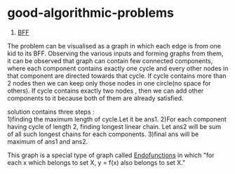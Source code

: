 # good-algorithmic-problems
1) <a href="https://code.google.com/codejam/contest/4304486/dashboard#s=p2&a=2">BFF</a>

The problem can be visualised as a graph in which each edge is from one kid to its BFF. Observing the various inputs 
and forming graphs from them, it can be observed that graph can contain few connected components, where each component contains
exactly one cycle and every  other nodes in that component are directed towards that cycle.
If cycle contains more than 2 nodes then we can keep only those nodes in one circle(no space for others).
If cycle contains exactly two nodes , then we can add other components to it because both of them are already satisfied.

solution contains three steps :  
1)finding the maximum length of cycle.Let it be ans1.
2)For each component having cycle of length 2, finding longest linear chain. Let ans2 will be sum of all such longest chains
   for each components.
3)final ans will be maximum of ans1 and ans2.

This graph is a special type of graph called <a href="https://en.wikipedia.org/wiki/Pseudoforest#Graphs_of_functions">Endofunctions</a>  in which "for each x which belongs to set X, y = f(x) also belongs to
set X."
